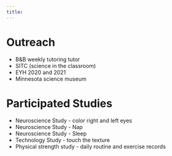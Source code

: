 ```yaml
---
title:
---
```

# Outreach

- B&B weekly tutoring tutor
- SITC (science in the classroom)
- EYH 2020 and 2021
- Minnesota science museum

# Participated Studies

- Neuroscience Study - color right and left eyes
- Neuroscience Study - Nap
- Neuroscience Study - Sleep
- Technology Study - touch the texture
- Physical strength study - daily routine and exercise records
